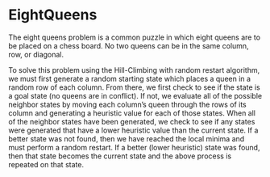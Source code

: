 # EightQueens
The eight queens problem is a common puzzle in which eight queens are to be placed on a chess board. No two queens can be in the same column, row, or diagonal.

To solve this problem using the Hill-Climbing with random restart algorithm, we must first generate a random starting state which places a queen in a random row of each column.  From there, we first check to see if the state is a goal state (no queens are in conflict). If not, we evaluate all of the possible neighbor states by moving each column’s queen through the rows of its column and generating a heuristic value for each of those states.  When all of the neighbor states have been generated, we check to see if any states were generated that have a lower heuristic value than the current state.  If a better state was not found, then we have reached the local minima and must perform a random restart.  If a better (lower heuristic) state was found, then that state becomes the current state and the above process is repeated on that state. 
